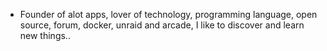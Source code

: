 - Founder of alot apps, lover of technology, programming language, open source, forum, docker, unraid and arcade, I like to discover and learn new things..
  <br>




















